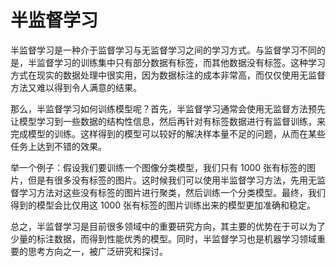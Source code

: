 # 半监督学习

半监督学习是一种介于监督学习与无监督学习之间的学习方式。与监督学习不同的是，半监督学习的训练集中只有部分数据有标签，而其他数据没有标签。这种学习方式在现实的数据处理中很实用，因为数据标注的成本非常高，而仅仅使用无监督方法又难以得到令人满意的结果。

那么，半监督学习如何训练模型呢？首先，半监督学习通常会使用无监督方法预先让模型学习到一些数据的结构性信息，然后再针对有标签数据进行有监督训练，来完成模型的训练。这样得到的模型可以较好的解决样本量不足的问题，从而在某些任务上达到不错的效果。

举一个例子：假设我们要训练一个图像分类模型，我们只有 1000 张有标签的图片，但是有很多没有标签的图片。这时候我们可以使用半监督学习方法，先用无监督学习方法对这些没有标签的图片进行聚类，然后训练一个分类模型。最终，我们得到的模型会比仅用这 1000 张有标签的图片训练出来的模型更加准确和稳定。

总之，半监督学习是目前很多领域中的重要研究方向，其主要的优势在于可以为了少量的标注数据，而得到性能优秀的模型。同时，半监督学习也是机器学习领域重要的思考方向之一，被广泛研究和探讨。